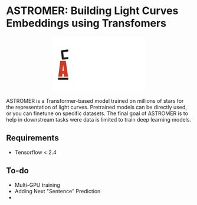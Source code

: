 # ASTROMER: Building Light Curves Embeddings using Transfomers

<p align="center">
  <img src="https://github.com/cridonoso/ASTROMER/blob/main/presentation/figures/astromer_fig.gif?raw=true" width="250" height="150">
</p>
 ASTROMER is a Transformer-based model trained on millions of stars for the representation of light curves. Pretrained models can be directly used, or you can finetune on specific datasets. The final goal of ASTROMER is to help in downstream tasks were data is limited to train deep learning models. 


## Requirements 
- Tensorflow < 2.4

## To-do
- Multi-GPU training
- Adding Next "Sentence" Prediction
- 

